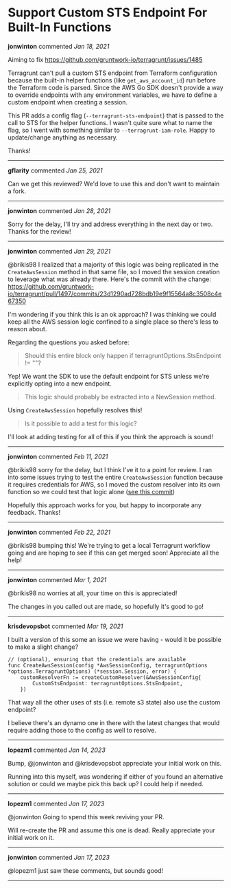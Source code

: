 # Support Custom STS Endpoint For Built-In Functions

**jonwinton** commented *Jan 18, 2021*

Aiming to fix https://github.com/gruntwork-io/terragrunt/issues/1485

Terragrunt can't pull a custom STS endpoint from Terraform configuration because the built-in helper functions (like `get_aws_account_id`) run before the Terraform code is parsed. Since the AWS Go SDK doesn't provide a way to override endpoints with any environment variables, we have to define a custom endpoint when creating a session.

This PR adds a config flag (`--terragrunt-sts-endpoint`) that is passed to the call to STS for the helper functions. I wasn't quite sure what to name the flag, so I went with something similar to `--terragrunt-iam-role`. Happy to update/change anything as necessary.

Thanks!
<br />
***


**gflarity** commented *Jan 25, 2021*

Can we get this reviewed? We'd love to use this and don't want to maintain a fork. 
***

**jonwinton** commented *Jan 28, 2021*

Sorry for the delay, I'll try and address everything in the next day or two. Thanks for the review!
***

**jonwinton** commented *Jan 29, 2021*

@brikis98 I realized that a majority of this logic was being replicated in the `CreateAwsSession` method in that same file, so I moved the session creation to leverage what was already there. Here's the commit with the change: https://github.com/gruntwork-io/terragrunt/pull/1497/commits/23d1290ad728bdb19e9f15564a8c3508c4e67350

I'm wondering if you think this is an ok approach? I was thinking we could keep all the AWS session logic confined to a single place so there's less to reason about. 

Regarding the questions you asked before:

> Should this entire block only happen if terragruntOptions.StsEndpoint != ""?

Yep! We want the SDK to use the default endpoint for STS unless we're explicitly opting into a new endpoint. 

> This logic should probably be extracted into a NewSession method.

Using `CreateAwsSession` hopefully resolves this!

> Is it possible to add a test for this logic?

I'll look at adding testing for all of this if you think the approach is sound!
***

**jonwinton** commented *Feb 11, 2021*

@brikis98 sorry for the delay, but I think I've it to a point for review. I ran into some issues trying to test the entire `CreateAwsSession` function because it requires credentials for AWS, so I moved the custom resolver into its own function so we could test that logic alone ([see this commit](https://github.com/gruntwork-io/terragrunt/pull/1497/commits/5b5edf626e8cad44bfd7f04a03e46c6d70f147fd))

Hopefully this approach works for you, but happy to incorporate any feedback. Thanks!
***

**jonwinton** commented *Feb 22, 2021*

@brikis98 bumping this! We're trying to get a local Terragrunt workflow going and are hoping to see if this can get merged soon! Appreciate all the help!
***

**jonwinton** commented *Mar 1, 2021*

@brikis98 no worries at all, your time on this is appreciated!

The changes in you called out are made, so hopefully it's good to go! 
***

**krisdevopsbot** commented *Mar 19, 2021*

I built a version of this some an issue we were having - would it be possible to make a slight change?

```
// (optional), ensuring that the credentials are available
func CreateAwsSession(config *AwsSessionConfig, terragruntOptions *options.TerragruntOptions) (*session.Session, error) {
	customResolverFn := createCustomResolver(&AwsSessionConfig{
		CustomStsEndpoint: terragruntOptions.StsEndpoint,
	})
```

That way all the other uses of sts (i.e. remote s3 state) also use the custom endpoint?

I believe there's an dynamo one in there with the latest changes that would require adding those to the config as well to resolve.
***

**lopezm1** commented *Jan 14, 2023*

Bump, @jonwinton and @krisdevopsbot appreciate your initial work on this.

Running into this myself, was wondering if either of you found an alternative solution or could we maybe pick this back up? I could help if needed.
***

**lopezm1** commented *Jan 17, 2023*

@jonwinton Going to spend this week reviving your PR.

Will re-create the PR and assume this one is dead. Really appreciate your initial work on it.
***

**jonwinton** commented *Jan 17, 2023*

@lopezm1 just saw these comments, but sounds good!
***

